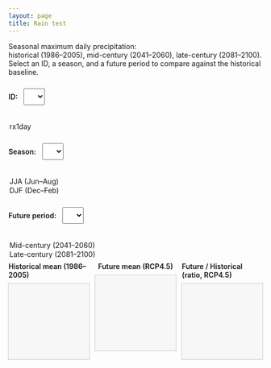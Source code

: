 ```yaml
---
layout: page
title: Rain test
---
```


Seasonal maximum daily precipitation:  
historical (1986–2005), mid-century (2041–2060), late-century (2081–2100).  
Select an ID, a season, and a future period to compare against the historical baseline.

<label for="idDropdown">ID:</label>
<select id="idDropdown">
  <option value="rx1day" selected>rx1day</option>
  <!-- Add more IDs if you generate them, e.g. prcptot, r10mm, etc. -->
</select>

<label for="seasonDropdown">Season:</label>
<select id="seasonDropdown">
  <option value="JJA" selected>JJA (Jun–Aug)</option>
  <option value="DJF">DJF (Dec–Feb)</option>
</select>

<label for="periodDropdown">Future period:</label>
<select id="periodDropdown">
  <option value="midcentury" selected>Mid-century (2041–2060)</option>
  <option value="latecentury">Late-century (2081–2100)</option>
</select>

<div class="plots-row">
  <div class="plot-col">
    <div class="plot-title">Historical mean (1986–2005)</div>
    <iframe id="plot-hist" src="" loading="lazy" scrolling="no"></iframe>
  </div>
  <div class="plot-col">
    <div class="plot-title">Future mean (RCP4.5)</div>
    <iframe id="plot-future" src="" loading="lazy" scrolling="no"></iframe>
  </div>
  <div class="plot-col">
    <div class="plot-title">Future / Historical (ratio, RCP4.5)</div>
    <iframe id="plot-diff" src="" loading="lazy" scrolling="no"></iframe>
  </div>
</div>

<style>
label { margin-right: 8px; font-weight: 600; }
select { margin: 10px 16px 20px 0; padding: 6px 10px; font-size: 16px; }

.plots-row {
  display: grid;
  grid-template-columns: repeat(3, 1fr);
  gap: 12px;
  align-items: start;
}
.plot-col { display: flex; flex-direction: column; align-items: center; }
.plot-title { font-weight: 600; margin: 6px 0 8px; }

iframe {
  width: 100%;
  border: 1px solid #ccc;
  background: #f7f7f7;
}

@media (max-width: 900px) {
  .plots-row { grid-template-columns: 1fr; }
  iframe { height: 520px; }
}
</style>

<script>
const idDropdown     = document.getElementById('idDropdown');
const seasonDropdown = document.getElementById('seasonDropdown');
const periodDropdown = document.getElementById('periodDropdown');

const histFrame   = document.getElementById('plot-hist');
const futureFrame = document.getElementById('plot-future');
const diffFrame   = document.getElementById('plot-diff');

const PATH_PREFIX = 'PLOTs_HCLIM/';

function buildFilenames(id, season, period) {
  const periodShort = (period === 'midcentury') ? 'mid' : 'late';
  const base = `PLOT_${id}_${season}`;
  return {
    hist: `${base}_hist.html`,
    fut:  `${base}_${periodShort}.html`,
    diff: `${base}_ratio_${periodShort}.html`,
  };
}

function updatePlots() {
  const id     = idDropdown.value;
  const season = seasonDropdown.value;
  const period = periodDropdown.value;

  const { hist, fut, diff } = buildFilenames(id, season, period);
  histFrame.src   = PATH_PREFIX + hist;
  futureFrame.src = PATH_PREFIX + fut;
  diffFrame.src   = PATH_PREFIX + diff;
}

/* -------- Auto-resize + make inner content responsive -------- */
function attachAutosize(iframe) {
  const resize = () => {
    try {
      const doc = iframe.contentDocument || iframe.contentWindow.document;
      if (!doc) return;

      // Hide internal scrollbars & margins inside the iframe document
      doc.documentElement.style.overflow = 'hidden';
      doc.body.style.overflow = 'hidden';
      doc.body.style.margin = '0';

      // Make common plot elements responsive
      doc.querySelectorAll('img, svg, canvas').forEach(el => {
        el.style.maxWidth = '100%';
        el.style.height = 'auto';
      });

      // Compute height
      const h = Math.max(
        doc.body.scrollHeight,
        doc.documentElement.scrollHeight
      );
      iframe.style.height = h + 'px';
    } catch (e) {
      // Cross-origin would land here; shouldn’t happen if same site
      console.warn('Autosize failed:', e);
    }
  };

  // Resize on load and again after images render
  iframe.addEventListener('load', () => {
    resize();
    setTimeout(resize, 50);
    setTimeout(resize, 300);
    setTimeout(resize, 1000);
  });

  // Also adjust if the outer window resizes
  window.addEventListener('resize', resize);
}

[histFrame, futureFrame, diffFrame].forEach(attachAutosize);

/* Re-load plots when user changes selections */
[idDropdown, seasonDropdown, periodDropdown].forEach(el =>
  el.addEventListener('change', updatePlots)
);

/* Initial load */
updatePlots();
</script>


